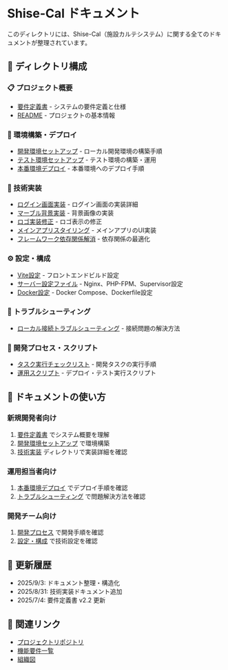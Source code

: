 # Shise-Cal ドキュメント

このディレクトリには、Shise-Cal（施設カルテシステム）に関する全てのドキュメントが整理されています。

## 📁 ディレクトリ構成

### 📋 プロジェクト概要
- [要件定義書](requirements/要件定義書（v2.2）.md) - システムの要件定義と仕様
- [README](../README.md) - プロジェクトの基本情報

### 🚀 環境構築・デプロイ
- [開発環境セットアップ](setup/DEVELOPMENT.md) - ローカル開発環境の構築手順
- [テスト環境セットアップ](setup/TEST_ENVIRONMENT_SETUP.md) - テスト環境の構築・運用
- [本番環境デプロイ](deployment/PRODUCTION.md) - 本番環境へのデプロイ手順

### 🔧 技術実装
- [ログイン画面実装](implementation/LOGIN_SCREEN_IMPLEMENTATION.md) - ログイン画面の実装詳細
- [マーブル背景実装](implementation/MARBLE_BACKGROUND_IMPLEMENTATION.md) - 背景画像の実装
- [ロゴ実装修正](implementation/LOGO_IMPLEMENTATION_FIX.md) - ロゴ表示の修正
- [メインアプリスタイリング](implementation/MAIN_APP_STYLING_IMPLEMENTATION.md) - メインアプリのUI実装
- [フレームワーク依存関係解消](implementation/FRAMEWORK_DEPENDENCY_RESOLUTION.md) - 依存関係の最適化

### ⚙️ 設定・構成
- [Vite設定](configuration/VITE_CONFIGURATION.md) - フロントエンドビルド設定
- [サーバー設定ファイル](config/) - Nginx、PHP-FPM、Supervisor設定
- [Docker設定](docker/) - Docker Compose、Dockerfile設定

### 🔧 トラブルシューティング
- [ローカル接続トラブルシューティング](troubleshooting/LOCAL_CONNECTION_TROUBLESHOOTING.md) - 接続問題の解決方法

### 📝 開発プロセス・スクリプト
- [タスク実行チェックリスト](process/TASK_EXECUTION_CHECKLIST.md) - 開発タスクの実行手順
- [運用スクリプト](scripts/) - デプロイ・テスト実行スクリプト

## 🎯 ドキュメントの使い方

### 新規開発者向け
1. [要件定義書](requirements/要件定義書（v2.2）.md) でシステム概要を理解
2. [開発環境セットアップ](setup/DEVELOPMENT.md) で環境構築
3. [技術実装](implementation/) ディレクトリで実装詳細を確認

### 運用担当者向け
1. [本番環境デプロイ](deployment/PRODUCTION.md) でデプロイ手順を確認
2. [トラブルシューティング](troubleshooting/) で問題解決方法を確認

### 開発チーム向け
1. [開発プロセス](process/) で開発手順を確認
2. [設定・構成](configuration/) で技術設定を確認

## 📅 更新履歴

- 2025/9/3: ドキュメント整理・構造化
- 2025/8/31: 技術実装ドキュメント追加
- 2025/7/4: 要件定義書 v2.2 更新

## 🔗 関連リンク

- [プロジェクトリポジトリ](https://github.com/your-repo/shisecal)
- [機能要件一覧](https://docs.google.com/spreadsheets/d/145Jp-tGGYXCY_t7SXxq8MjcaRrBF90x7xYYpLBJIhzc/edit)
- [組織図](https://docs.google.com/spreadsheets/d/1XCMsHDUCr5tywxzyJGJIpwuUL3yZ0f-Zh9_OlR9xImo/edit)